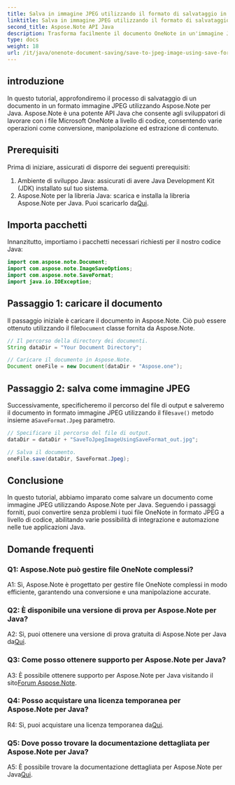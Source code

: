```yaml
---
title: Salva in immagine JPEG utilizzando il formato di salvataggio in OneNote
linktitle: Salva in immagine JPEG utilizzando il formato di salvataggio in OneNote
second_title: Aspose.Note API Java
description: Trasforma facilmente il documento OneNote in un'immagine JPEG! Questo tutorial Java mostra come utilizzare Aspose.Note. Converti e automatizza con esempi di codice! #OneNote #Java #Aspose
type: docs
weight: 18
url: /it/java/onenote-document-saving/save-to-jpeg-image-using-save-format/
---
```

## introduzione

In questo tutorial, approfondiremo il processo di salvataggio di un documento in un formato immagine JPEG utilizzando Aspose.Note per Java. Aspose.Note è una potente API Java che consente agli sviluppatori di lavorare con i file Microsoft OneNote a livello di codice, consentendo varie operazioni come conversione, manipolazione ed estrazione di contenuto.

## Prerequisiti

Prima di iniziare, assicurati di disporre dei seguenti prerequisiti:

1. Ambiente di sviluppo Java: assicurati di avere Java Development Kit (JDK) installato sul tuo sistema.
2.  Aspose.Note per la libreria Java: scarica e installa la libreria Aspose.Note per Java. Puoi scaricarlo da[Qui](https://releases.aspose.com/note/java/).

## Importa pacchetti

Innanzitutto, importiamo i pacchetti necessari richiesti per il nostro codice Java:

```java
import com.aspose.note.Document;
import com.aspose.note.ImageSaveOptions;
import com.aspose.note.SaveFormat;
import java.io.IOException;
```

## Passaggio 1: caricare il documento

 Il passaggio iniziale è caricare il documento in Aspose.Note. Ciò può essere ottenuto utilizzando il file`Document` classe fornita da Aspose.Note.

```java
// Il percorso della directory dei documenti.
String dataDir = "Your Document Directory";

// Caricare il documento in Aspose.Note.
Document oneFile = new Document(dataDir + "Aspose.one");
```

## Passaggio 2: salva come immagine JPEG

 Successivamente, specificheremo il percorso del file di output e salveremo il documento in formato immagine JPEG utilizzando il file`save()` metodo insieme a`SaveFormat.Jpeg` parametro.

```java
// Specificare il percorso del file di output.
dataDir = dataDir + "SaveToJpegImageUsingSaveFormat_out.jpg";

// Salva il documento.
oneFile.save(dataDir, SaveFormat.Jpeg);
```

## Conclusione

In questo tutorial, abbiamo imparato come salvare un documento come immagine JPEG utilizzando Aspose.Note per Java. Seguendo i passaggi forniti, puoi convertire senza problemi i tuoi file OneNote in formato JPEG a livello di codice, abilitando varie possibilità di integrazione e automazione nelle tue applicazioni Java.

## Domande frequenti

### Q1: Aspose.Note può gestire file OneNote complessi?

A1: Sì, Aspose.Note è progettato per gestire file OneNote complessi in modo efficiente, garantendo una conversione e una manipolazione accurate.

### Q2: È disponibile una versione di prova per Aspose.Note per Java?

 A2: Sì, puoi ottenere una versione di prova gratuita di Aspose.Note per Java da[Qui](https://releases.aspose.com/).

### Q3: Come posso ottenere supporto per Aspose.Note per Java?

 A3: È possibile ottenere supporto per Aspose.Note per Java visitando il sito[Forum Aspose.Note](https://forum.aspose.com/c/note/28).

### Q4: Posso acquistare una licenza temporanea per Aspose.Note per Java?

 R4: Sì, puoi acquistare una licenza temporanea da[Qui](https://purchase.aspose.com/temporary-license/).

### Q5: Dove posso trovare la documentazione dettagliata per Aspose.Note per Java?

A5: È possibile trovare la documentazione dettagliata per Aspose.Note per Java[Qui](https://reference.aspose.com/note/java/).